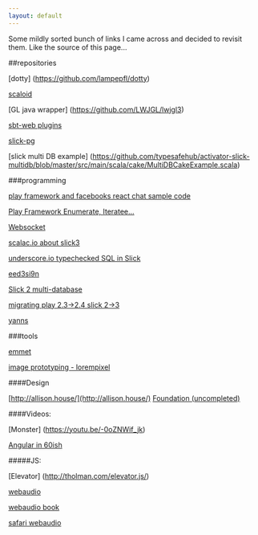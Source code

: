 ```yaml
---
layout: default
---
```


Some mildly sorted bunch of links I came across and decided to revisit them. Like the source of this page...

##repositories

[dotty] (https://github.com/lampepfl/dotty)

[scaloid](https://github.com/pocorall/scaloid)

[GL java wrapper] (https://github.com/LWJGL/lwjgl3)

[sbt-web plugins](https://github.com/sbt/sbt-web)

[slick-pg](https://github.com/tminglei/slick-pg)

[slick multi DB example] (https://github.com/typesafehub/activator-slick-multidb/blob/master/src/main/scala/cake/MultiDBCakeExample.scala)

###programming

[play framework and facebooks react chat sample code](http://matthiasnehlsen.com/blog/2014/01/05/play-framework-and-facebooks-react-library/)

[Play Framework Enumerate, Iteratee...](https://github.com/playframework/playframework/blob/2.4.x/documentation/manual/working/scalaGuide/advanced/iteratees/Enumeratees.md)

[Websocket](https://developer.mozilla.org/en-US/docs/WebSockets/Writing_WebSocket_client_applications)

[scalac.io about slick3](http://blog.scalac.io/2015/07/09/slick-3-overview.html)

[underscore.io typechecked SQL in Slick](http://underscore.io/blog/posts/2015/05/28/typechecking-sql.html)

[eed3si9n](http://eed3si9n.com/)

[Slick 2 multi-database](http://blog.knoldus.com/2014/01/20/scala-slick-2-0-for-multi-database/)

[migrating play 2.3->2.4 slick 2->3](https://blog.sourcy.io/2015/05/27/porting-scala-play-2-3-application-with-slick-2-1-0-to-play-2-4-slick-3-0-0/)

[yanns](http://yanns.github.io/)

###tools

[emmet](www.emmet.io)

[image prototyping - lorempixel](lorempixel.com)

####Design

[http://allison.house/](http://allison.house/)
[Foundation (uncompleted)](http://fedil.ukneeq.com/technology/tutorial-foundation-for-apps-setup-with-angularjs-best-practices/)

####Videos:

[Monster] (https://youtu.be/-0oZNWif_jk)

[Angular in 60ish](https://youtu.be/i9MHigUZKEM)

#####JS:

[Elevator] (http://tholman.com/elevator.js/)

[webaudio](http://webaudioapi.com)

[webaudio book](http://chimera.labs.oreilly.com/books/1234000001552/pr01.html)

[safari webaudio](https://developer.apple.com/library/safari/documentation/AudioVideo/Conceptual/Using_HTML5_Audio_Video/PlayingandSynthesizingSounds/PlayingandSynthesizingSounds.html)

